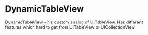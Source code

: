 # DynamicTableView
DynamicTableView - it's custom analog of UITableView. Has different features which hard to get from UITableView or UICollectionView.
